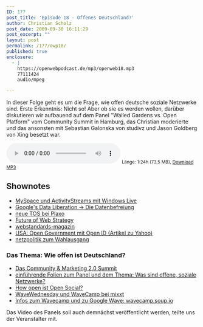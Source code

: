 ```yaml
---
ID: 177
post_title: 'Episode 18 - Offenes Deutschland?'
author: Christian Scholz
post_date: 2009-09-30 16:11:29
post_excerpt: ""
layout: post
permalink: /177/owp18/
published: true
enclosure:
  - |
    https://openwebpodcast.de/mp3/openweb18.mp3
    77111424
    audio/mpeg

---
```

In dieser Folge geht es um die Frage, wie offen deutsche soziale Netzwerke sind. Erste Erkenntnis: Nicht so! Aber ob sie es werden wollen, darüber diskutieren wir aufbauend auf dem Panel "Walled Gardens vs. Open Platform" vom Community Summit in Hamburg, das Christian moderierte und das ansonsten mit Sebastian Galonska von studivz und Jason Goldberg von Xing besetzt war.

<audio controls>
  <source src="https://openwebpodcast.de/mp3/openweb18.mp3" type="audio/mpeg">
  Ihr Browser unterstützt diesen Audio-Player nicht.
</audio>
<small>Länge: 1:24h (73,5 MB), <a href="https://openwebpodcast.de/mp3/openweb18.mp3">Download MP3</a></small>

## Shownotes

*   [MySpace und ActivityStreams mit Windows Live](http://www.readwriteweb.com/archives/myspaceid_comes_to_windows_live.php)
*   [Google's Data Liberation -> Die Datenbefreiung](http://www.heise.de/newsticker/Google-verkuendet-Offensive-zur-Datenbefreiung--/meldung/145092)
*   [neue TOS bei Plaxo](http://blog.plaxo.com/archives/2009/09/in_preparation.html)
*   [Future of Web Strategy](http://futureofwebstrategy.com/)
*   [webstandards-magazin](http://www.webstandards-magazin.de/)
*   [USA: Open Government mit Open ID (Artikel zu Yahoo)](http://developer.yahoo.net/blog/archives/2009/09/openid_opengovernment.html)
*   [netzpolitik zum Wahlausgang](http://)

### Das Thema: Wie offen ist Deutschland?

*   [Das Community & Marketing 2.0 Summit](http://www.community-summit.de/)
*   [einführende Folien zum Panel und dem Thema: Was sind offene, soziale Netzwerke?](http://mrtopf.de/blog/en/open-platforms-video/)
*   [How open ist Open Social?](http://mrtopf.de/blog/en/how-open-is-open-social-anyway/)
*   [WaveWednesday und WaveCamp bei mixxt](http://wavecamp.mixxt.org/)
*   [Infos zum Wavecamp und zu Google Wave: wavecamp.soup.io](http://wavecamp.soup.io/)

Das Video des Panels soll auch demnächst veröffentlicht werden, teilte uns der Veranstalter mit.
